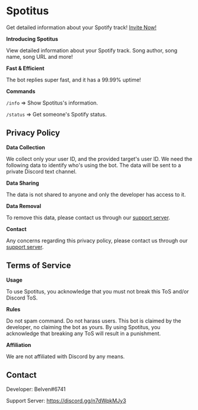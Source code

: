 # Spotitus
Get detailed information about your Spotify track! [Invite Now!](https://discord.com/oauth2/authorize?client_id=971328744734195742&permissions=18432&scope=bot%20applications.commands)

__Introducing Spotitus__

View detailed information about your Spotify track. Song author, song name, song URL and more!

__Fast & Efficient__

The bot replies super fast, and it has a 99.99% uptime!

__Commands__

`/info` => Show Spotitus's information.

`/status` => Get someone's Spotify status.

## Privacy Policy
__Data Collection__

We collect only your user ID, and the provided target's user ID. We need the following data to identify who's using the bot. The data will be sent to a private Discord text channel.

__Data Sharing__

The data is not shared to anyone and only the developer has access to it.

__Data Removal__

To remove this data, please contact us through our [support server](https://discord.gg/n7dWpkMJy3).

__Contact__

Any concerns regarding this privacy policy, please contact us through our [support server](https://discord.gg/n7dWpkMJy3).

## Terms of Service
__Usage__

To use Spotitus, you acknowledge that you must not break this ToS and/or Discord ToS.

__Rules__

Do not spam command.
Do not harass users.
This bot is claimed by the developer, no claiming the bot as yours.
By using Spotitus, you acknowledge that breaking any ToS will result in a punishment.

__Affiliation__

We are not affiliated with Discord by any means.

## Contact
Developer: Belven#6741

Support Server: https://discord.gg/n7dWpkMJy3

